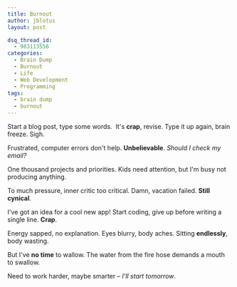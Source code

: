 ```yaml
---
title: Burnout
author: jblotus
layout: post

dsq_thread_id:
  - 983113556
categories:
  - Brain Dump
  - Burnout
  - Life
  - Web Development
  - Programming
tags:
  - brain dump
  - burnout
---
```

Start a blog post, type some words.  It's **crap**, revise. Type it up again, brain freeze. Sigh.

Frustrated, computer errors don't help. **Unbelievable**. *Should I check my email?*

One thousand projects and priorities. Kids need attention, but I'm busy not producing anything.

To much pressure, inner critic too critical. Damn, vacation failed. **Still cynical**.

I've got an idea for a cool new app! Start coding, give up before writing a single line. **Crap**.

Energy sapped, no explanation. Eyes blurry, body aches. Sitting **endlessly**, body wasting.

But I've **no time** to wallow. The water from the fire hose demands a mouth to swallow.

Need to work harder, maybe smarter &#8211; *I'll start tomorrow*.

&nbsp;

&nbsp;

&nbsp;

&nbsp;

&nbsp;
